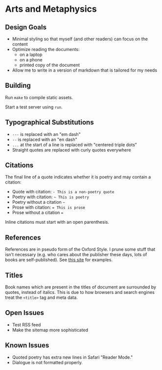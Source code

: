 # Arts and Metaphysics

## Design Goals

- Minimal styling so that myself (and other readers) can focus on the content
- Optimize reading the documents:
  - on a laptop
  - on a phone
  - printed copy of the document
- Allow me to write in a version of markdown that is tailored for my needs

## Building

Run `make` to compile static assets.

Start a test server using `run`.

## Typographical Substitutions

- `---` is replaced with an "em dash"
- `--` is replaced with an "en dash"
- `...` at the start of a line is replaced with "centered triple dots"
- Straight quotes are replaced with curly quotes everywhere

## Citations

The final line of a quote indicates whether it is poetry and may contain a citation:

- Quote with citation: `- This is a non-poetry quote`
- Poetry with citation: `~ This is poetry`
- Poetry without a citation `~`
- Prose with citation: `= This is prose`
- Prose without a citation `=`

Inline citations must start with an open parenthesis.

## References

References are in pseudo form of the Oxford Style.  I prune some stuff that isn't necessary (e.g. who cares about the publisher these days, lots of books are self-published).  See [this site](http://guides.library.uwa.edu.au/c.php?g=325241&p=2177430) for examples.

## Titles

Book names which are present in the titles of document are surrounded by quotes, instead of italics.  This is due to how browsers and search engines treat the `<title>` tag and meta data.

## Open Issues

- Test RSS feed
- Make the sitemap more sophisticated

## Known Issues

- Quoted poetry has extra new lines in Safari "Reader Mode."
- Dialogue is not formatted properly.
